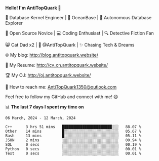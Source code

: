
**Hello! I'm AntiTopQuark 👋**

🔧 Database Kernel Engineer | 🌊 OceanBase | 🤖 Autonomous Database Explorer

🌱 Open Source Novice | 💻 Coding Enthusiast | 🔍 Detective Fiction Fan

😸 Cat Dad x2 | 🎉 @AntiTopQuark | ✨ Chasing Tech & Dreams

🌐 My blog: http://blog.antitopquark.website/

📄 My Resume: http://cv_cn.antitopquark.website/

🏆 My OJ: http://oj.antitopquark.website/

📧 How to reach me: AntiTopQuark1350@outlook.com

Feel free to follow my GitHub and connect with me! 😄

📊 **The last 7 days I spent my time on** 

<!--START_SECTION:waka-->
```text
06 March, 2024 - 12 March, 2024

C++      3 hrs 51 mins   ██████████████████████░░░   88.07 % 
Other    14 mins         █░░░░░░░░░░░░░░░░░░░░░░░░   05.67 % 
Bash     13 mins         █░░░░░░░░░░░░░░░░░░░░░░░░   05.11 % 
JSON     2 mins          ░░░░░░░░░░░░░░░░░░░░░░░░░   00.94 % 
SQL      0 secs          ░░░░░░░░░░░░░░░░░░░░░░░░░   00.19 % 
Python   0 secs          ░░░░░░░░░░░░░░░░░░░░░░░░░   00.01 % 
Text     0 secs          ░░░░░░░░░░░░░░░░░░░░░░░░░   00.01 %
```
<!--END_SECTION:waka-->


